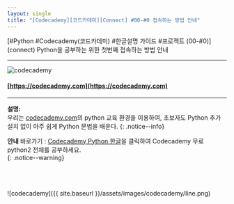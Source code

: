 ```yaml
---
layout: single
title: "[Codecademy][코드카데미][Connect] #00-#0 접속하는 방법 안내"
---
```




[#Python #Codecademy(코드카데미) #한글설명 가이드 #프로젝트 (00-#0)]
(connect) Python을 공부하는 위한 첫번째 접속하는 방법 안내 
    
<hr/>

![codecademy]({{site.baseurl}}/assets/images/codecademy_logo.svg)

#### [https://codecademy.com](https://codecademy.com)
<hr/>    


**설명:**    
우리는 [codecademy.com](https://codecademy.com)의 python 교육 환경을 이용하여, 초보자도 Python 추가 설치 없이 아주 쉽게 Python 문법을 배운다.
{: .notice--info}



**안내**
바로가기 : <a href="/welcome/">Codecademy Python 한글</a>을 클릭하여 Codecademy 무료 python2 전체를 공부하세요.     
{: .notice--warning}


<br>
<br>
<br>
![codecademy]({{ site.baseurl }}/assets/images/codecademy/line.png)   
